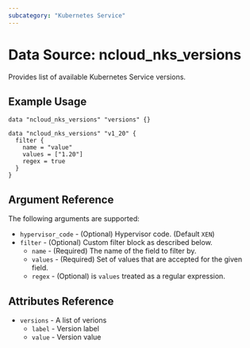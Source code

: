 ```yaml
---
subcategory: "Kubernetes Service"
---
```



# Data Source: ncloud_nks_versions

Provides list of available Kubernetes Service versions.

## Example Usage

```hcl
data "ncloud_nks_versions" "versions" {}

data "ncloud_nks_versions" "v1_20" {
  filter {
    name = "value"
    values = ["1.20"]
    regex = true
  }
}

```

## Argument Reference

The following arguments are supported:

* `hypervisor_code` - (Optional) Hypervisor code. (Default `XEN`)
* `filter` - (Optional) Custom filter block as described below.
  * `name` - (Required) The name of the field to filter by.
  * `values` - (Required) Set of values that are accepted for the given field.
  * `regex` - (Optional) is `values` treated as a regular expression.

## Attributes Reference

* `versions` - A list of verions
  * `label` - Version label
  * `value` - Version value
